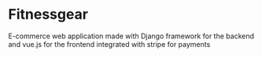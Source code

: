 # Fitnessgear

E-commerce web application made with Django framework for the backend and vue.js for the frontend integrated with stripe for payments
